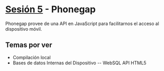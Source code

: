 [Sesión 5](http://www.cenet.mx/) - Phonegap
==================================================

Phonegap provee de una API en JavaScript para facilitarnos el acceso al dispositivo móvil.

Temas por ver
--------------------------------------

- Compilación local
- Bases de datos Internas del Dispositivo
-- WebSQL API HTML5